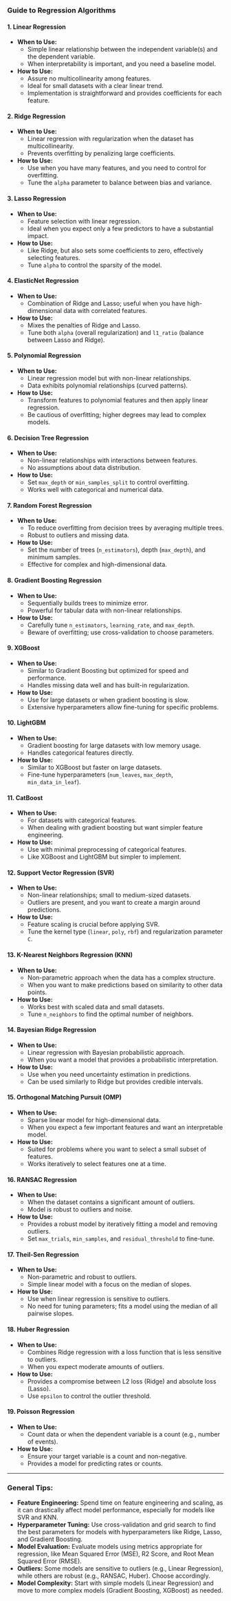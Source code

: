 ### Guide to Regression Algorithms

#### **1. Linear Regression**
   - **When to Use:**
     - Simple linear relationship between the independent variable(s) and the dependent variable.
     - When interpretability is important, and you need a baseline model.
   - **How to Use:**
     - Assure no multicollinearity among features.
     - Ideal for small datasets with a clear linear trend.
     - Implementation is straightforward and provides coefficients for each feature.

#### **2. Ridge Regression**
   - **When to Use:**
     - Linear regression with regularization when the dataset has multicollinearity.
     - Prevents overfitting by penalizing large coefficients.
   - **How to Use:**
     - Use when you have many features, and you need to control for overfitting.
     - Tune the `alpha` parameter to balance between bias and variance.

#### **3. Lasso Regression**
   - **When to Use:**
     - Feature selection with linear regression.
     - Ideal when you expect only a few predictors to have a substantial impact.
   - **How to Use:**
     - Like Ridge, but also sets some coefficients to zero, effectively selecting features.
     - Tune `alpha` to control the sparsity of the model.

#### **4. ElasticNet Regression**
   - **When to Use:**
     - Combination of Ridge and Lasso; useful when you have high-dimensional data with correlated features.
   - **How to Use:**
     - Mixes the penalties of Ridge and Lasso.
     - Tune both `alpha` (overall regularization) and `l1_ratio` (balance between Lasso and Ridge).

#### **5. Polynomial Regression**
   - **When to Use:**
     - Linear regression model but with non-linear relationships.
     - Data exhibits polynomial relationships (curved patterns).
   - **How to Use:**
     - Transform features to polynomial features and then apply linear regression.
     - Be cautious of overfitting; higher degrees may lead to complex models.

#### **6. Decision Tree Regression**
   - **When to Use:**
     - Non-linear relationships with interactions between features.
     - No assumptions about data distribution.
   - **How to Use:**
     - Set `max_depth` or `min_samples_split` to control overfitting.
     - Works well with categorical and numerical data.

#### **7. Random Forest Regression**
   - **When to Use:**
     - To reduce overfitting from decision trees by averaging multiple trees.
     - Robust to outliers and missing data.
   - **How to Use:**
     - Set the number of trees (`n_estimators`), depth (`max_depth`), and minimum samples.
     - Effective for complex and high-dimensional data.

#### **8. Gradient Boosting Regression**
   - **When to Use:**
     - Sequentially builds trees to minimize error.
     - Powerful for tabular data with non-linear relationships.
   - **How to Use:**
     - Carefully tune `n_estimators`, `learning_rate`, and `max_depth`.
     - Beware of overfitting; use cross-validation to choose parameters.

#### **9. XGBoost**
   - **When to Use:**
     - Similar to Gradient Boosting but optimized for speed and performance.
     - Handles missing data well and has built-in regularization.
   - **How to Use:**
     - Use for large datasets or when gradient boosting is slow.
     - Extensive hyperparameters allow fine-tuning for specific problems.

#### **10. LightGBM**
   - **When to Use:**
     - Gradient boosting for large datasets with low memory usage.
     - Handles categorical features directly.
   - **How to Use:**
     - Similar to XGBoost but faster on large datasets.
     - Fine-tune hyperparameters (`num_leaves`, `max_depth`, `min_data_in_leaf`).

#### **11. CatBoost**
   - **When to Use:**
     - For datasets with categorical features.
     - When dealing with gradient boosting but want simpler feature engineering.
   - **How to Use:**
     - Use with minimal preprocessing of categorical features.
     - Like XGBoost and LightGBM but simpler to implement.

#### **12. Support Vector Regression (SVR)**
   - **When to Use:**
     - Non-linear relationships; small to medium-sized datasets.
     - Outliers are present, and you want to create a margin around predictions.
   - **How to Use:**
     - Feature scaling is crucial before applying SVR.
     - Tune the kernel type (`linear`, `poly`, `rbf`) and regularization parameter `C`.

#### **13. K-Nearest Neighbors Regression (KNN)**
   - **When to Use:**
     - Non-parametric approach when the data has a complex structure.
     - When you want to make predictions based on similarity to other data points.
   - **How to Use:**
     - Works best with scaled data and small datasets.
     - Tune `n_neighbors` to find the optimal number of neighbors.

#### **14. Bayesian Ridge Regression**
   - **When to Use:**
     - Linear regression with Bayesian probabilistic approach.
     - When you want a model that provides a probabilistic interpretation.
   - **How to Use:**
     - Use when you need uncertainty estimation in predictions.
     - Can be used similarly to Ridge but provides credible intervals.

#### **15. Orthogonal Matching Pursuit (OMP)**
   - **When to Use:**
     - Sparse linear model for high-dimensional data.
     - When you expect a few important features and want an interpretable model.
   - **How to Use:**
     - Suited for problems where you want to select a small subset of features.
     - Works iteratively to select features one at a time.

#### **16. RANSAC Regression**
   - **When to Use:**
     - When the dataset contains a significant amount of outliers.
     - Model is robust to outliers and noise.
   - **How to Use:**
     - Provides a robust model by iteratively fitting a model and removing outliers.
     - Set `max_trials`, `min_samples`, and `residual_threshold` to fine-tune.

#### **17. Theil-Sen Regression**
   - **When to Use:**
     - Non-parametric and robust to outliers.
     - Simple linear model with a focus on the median of slopes.
   - **How to Use:**
     - Use when linear regression is sensitive to outliers.
     - No need for tuning parameters; fits a model using the median of all pairwise slopes.

#### **18. Huber Regression**
   - **When to Use:**
     - Combines Ridge regression with a loss function that is less sensitive to outliers.
     - When you expect moderate amounts of outliers.
   - **How to Use:**
     - Provides a compromise between L2 loss (Ridge) and absolute loss (Lasso).
     - Use `epsilon` to control the outlier threshold.

#### **19. Poisson Regression**
   - **When to Use:**
     - Count data or when the dependent variable is a count (e.g., number of events).
   - **How to Use:**
     - Ensure your target variable is a count and non-negative.
     - Provides a model for predicting rates or counts.

---

### **General Tips:**
- **Feature Engineering:** Spend time on feature engineering and scaling, as it can drastically affect model performance, especially for models like SVR and KNN.
- **Hyperparameter Tuning:** Use cross-validation and grid search to find the best parameters for models with hyperparameters like Ridge, Lasso, and Gradient Boosting.
- **Model Evaluation:** Evaluate models using metrics appropriate for regression, like Mean Squared Error (MSE), R2 Score, and Root Mean Squared Error (RMSE).
- **Outliers:** Some models are sensitive to outliers (e.g., Linear Regression), while others are robust (e.g., RANSAC, Huber). Choose accordingly.
- **Model Complexity:** Start with simple models (Linear Regression) and move to more complex models (Gradient Boosting, XGBoost) as needed.

